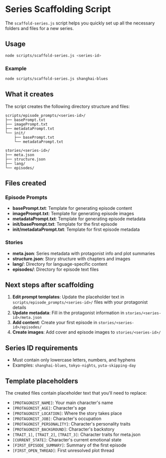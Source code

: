 # Series Scaffolding Script

The `scaffold-series.js` script helps you quickly set up all the necessary folders and files for a new series.

## Usage

```bash
node scripts/scaffold-series.js <series-id>
```

### Example

```bash
node scripts/scaffold-series.js shanghai-blues
```

## What it creates

The script creates the following directory structure and files:

```
scripts/episode_prompts/<series-id>/
├── basePrompt.txt
├── imagePrompt.txt
├── metadataPrompt.txt
└── init/
    ├── basePrompt.txt
    └── metadataPrompt.txt

stories/<series-id>/
├── meta.json
├── structure.json
├── lang/
└── episodes/
```

## Files created

### Episode Prompts
- **basePrompt.txt**: Template for generating episode content
- **imagePrompt.txt**: Template for generating episode images
- **metadataPrompt.txt**: Template for generating episode metadata
- **init/basePrompt.txt**: Template for the first episode
- **init/metadataPrompt.txt**: Template for first episode metadata

### Stories
- **meta.json**: Series metadata with protagonist info and plot summaries
- **structure.json**: Story structure with chapters and images
- **lang/**: Directory for language-specific content
- **episodes/**: Directory for episode text files

## Next steps after scaffolding

1. **Edit prompt templates**: Update the placeholder text in `scripts/episode_prompts/<series-id>/` files with your protagonist details
2. **Update metadata**: Fill in the protagonist information in `stories/<series-id>/meta.json`
3. **Add content**: Create your first episode in `stories/<series-id>/episodes/`
4. **Create images**: Add cover and episode images to `stories/<series-id>/`

## Series ID requirements

- Must contain only lowercase letters, numbers, and hyphens
- Examples: `shanghai-blues`, `tokyo-nights`, `yuta-skipping-day`

## Template placeholders

The created files contain placeholder text that you'll need to replace:

- `[PROTAGONIST_NAME]`: Your main character's name
- `[PROTAGONIST_AGE]`: Character's age
- `[PROTAGONIST_LOCATION]`: Where the story takes place
- `[PROTAGONIST_JOB]`: Character's occupation
- `[PROTAGONIST_PERSONALITY]`: Character's personality traits
- `[PROTAGONIST_BACKGROUND]`: Character's backstory
- `[TRAIT_1]`, `[TRAIT_2]`, `[TRAIT_3]`: Character traits for meta.json
- `[CURRENT_STATE]`: Character's current emotional state
- `[FIRST_EPISODE_SUMMARY]`: Summary of the first episode
- `[FIRST_OPEN_THREAD]`: First unresolved plot thread 